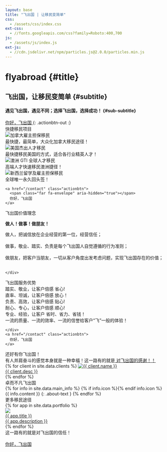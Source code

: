 ```yaml
---
layout: base
title: "飞出国 | 让移民变简单"
css:
  - /assets/css/index.css
ext-css:
  - //fonts.googleapis.com/css?family=Roboto:400,700
js:
  - /assets/js/index.js
ext-js:
  - //cdn.jsdelivr.net/npm/particles.js@2.0.0/particles.min.js
---
```


<div id="header" class="cut1" markdown="1">

<div id="header-inner" markdown="1">

# flyabroad {#title}

## 飞出国，让移民变简单 {#subtitle}

#### 遇见飞出国，遇见不同；选择飞出国，选择成功！ {#sub-subtitle}

<a href="/contact" class="actionbtn">
  <span class="far fa-envelope" aria-hidden="true"></span>
  你好，飞出国
</a>
{: .actionbtn-out :}

</div>

<div id="particles-js"></div>

</div>

<div id="main-sections">

<div id="services-out" class="page-section cut1">
  <div id="services">
    <div class="section-title">快捷移民项目</div>
    <div id="services-list">
      <div class="service">
        <img class="service-img" alt="加拿大雇主担保移民" src="/assets/img/flyabroad/ca item.png" />
        <div class="service-text">最快捷，最简单，大众化加拿大移民途径！</div>
      </div>
      <div class="service">
        <img class="service-img" alt="美国杰出人才移民" src="/assets/img/flyabroad/us-item.png" />
        <div class="service-text">最快捷移民美国的方式，适合各行业精英人才！</div>
      </div>
      <div id="services-break"></div>
      <div class="service">
        <img class="service-img" alt="澳洲 GTI 全球人才移民" src="/assets/img/flyabroad/au item.png" />
        <div class="service-text">高端人才快速移民澳洲捷径！</div>
      </div>
      <div class="service">
        <img class="service-img" alt="新西兰留学及雇主担保移民" src="/assets/img/flyabroad/nz item.png" />
        <div class="service-text">全球唯一永久回头签！</div>
      </div>
    </div>

    <a href="/contact" class="actionbtn">
      <span class="far fa-envelope" aria-hidden="true"></span>
      你好，飞出国
    </a>
  </div>
</div>

<div class="cut-buffer aboutus-buffer"></div>

<div id="aboutus-out" class="page-section grey-section cut2">
  <div id="aboutus">
    <div class="section-title">飞出国价值理念</div>
    <div id="aboutus-text">
      <p><strong>做人！做事！做朋友！</strong></p>
      做人，把诚信放在企业经营的第一位，经营信任；<br><br>
      做事，敬业、踏实、负责是每个飞出国人自觉遵循的行为准则；<br><br>
      做朋友，把客户当朋友，一切从客户角度出发考虑问题，实现飞出国存在的价值；<br><br>      
      
    </div>
  </div>
</div>

<div class="cut-buffer values-buffer"></div>

<div id="values-out" class="page-section cut2">
  <div id="values">
	  <div class="section-title">飞出国服务优势</div>
    <div id="values-text">
      踏实、敬业，让客户倍感    省心! <br>   
      直率、坦诚，让客户倍感    放心！<br>
      负责、高效，让客户倍感    贴心! <br>
      耐心、专心，让客户倍感    顺心! <br>
      专业、经验，让客户   省时、省力、省钱！<br>
      一流的质量、一流的效率、一流的信誉给客户“飞”一般的体验！

    </div>
    <a href="/contact" class="actionbtn">
      你好，飞出国
    </a>
  </div>
</div>

<div id="clients-out" class="page-section cut1">
  <div id="clients">
    <div class="section-title">还好有你飞出国！</div>
    <div id="clients-subtitle">有人并肩奋斗的感觉本身就是一种幸福！这一路有的就是<a href="https://bbs.fcgvisa.com/c/meta/say/48" target="_blank" ref="noopener"> 对飞出国的感谢！！</a>
    </div>
    <div id="client-logos">
      {% for client in site.data.clients %}
        <a class="client-img" href="{{ client.url }}" title="{{ client.name }}" target="_blank" rel="noreferrer">
          <img alt="{{ client.name }}" src="/assets/img/logos/{{ client.img }}" />
          <div>{{ client.desc }}</div>
        </a>
      {% endfor %}
    </div>
  </div>
</div>

<div class="cut-buffer"></div>

<div id="aboutme-section-out" class="page-section grey-section cut2">
  <div id="aboutme-section">
    <div class="section-title">卓而不凡飞出国</div>
	<div id="aboutme-list" markdown="1">
{% for info in site.data.main_info %}
{% if info.icon %}<span class="about-icon fa-fw {{ info.icon }}" aria-hidden="true"></span>{% endif info.icon %}
<span class="about-content">{{ info.content }}</span>
{: .about-text }
{% endfor %}
</div>
  </div>
</div>

<div class="cut-buffer portfolio-buffer"></div>

<div id="portfolio-out" class="page-section grey-section">
  <div id="portfolio">
    <div class="section-title">
      更多移民途径
    </div>
    <div id="shinyapps-big">
      {% for app in site.data.portfolio %}
	    <div class="shinyapp">
          <a class="applink" href="{{ app.url }}" target="_blank" rel="noopener">
            <img class="appimg" src="/assets/img/screenshots/{{ app.img }}" />
            <div class="apptitle">{{ app.title }}</div>
            <div class="appdesc">{{ app.description }}</div>
          </a>
        </div>
	  {% endfor %}
    </div>
  </div>
</div>

<div id="cta-out" class="page-section">
  <div id="cta">
    <div class="section-title">这一路有的就是对飞出国的信任！</div><br/>
  </div>
  <a href="/contact" class="actionbtn">
    <span class="far fa-envelope" aria-hidden="true"></span>
    你好，飞出国
  </a>
</div>

</div>

